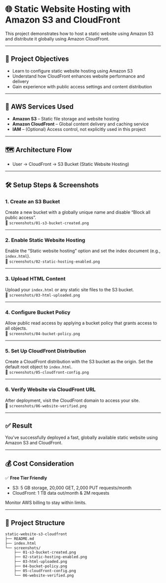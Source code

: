# 🌐 Static Website Hosting with Amazon S3 and CloudFront

This project demonstrates how to host a static website using Amazon S3 and distribute it globally using Amazon CloudFront.

---

## 🎯 Project Objectives

- Learn to configure static website hosting using Amazon S3
- Understand how CloudFront enhances website performance and delivery
- Gain experience with public access settings and content distribution

---

## 🧰 AWS Services Used

- **Amazon S3** – Static file storage and website hosting
- **Amazon CloudFront** – Global content delivery and caching service
- **IAM** – (Optional) Access control, not explicitly used in this project

---

## 🗺️ Architecture Flow

- User → CloudFront → S3 Bucket (Static Website Hosting)

---

## 🛠️ Setup Steps & Screenshots

### 1. Create an S3 Bucket  
Create a new bucket with a globally unique name and disable “Block all public access”.  
📸 `screenshots/01-s3-bucket-created.png`

---

### 2. Enable Static Website Hosting  
Enable the “Static website hosting” option and set the index document (e.g., `index.html`).  
📸 `screenshots/02-static-hosting-enabled.png`

---

### 3. Upload HTML Content  
Upload your `index.html` or any static site files to the S3 bucket.  
📸 `screenshots/03-html-uploaded.png`

---

### 4. Configure Bucket Policy  
Allow public read access by applying a bucket policy that grants access to all objects.  
📸 `screenshots/04-bucket-policy.png`

---

### 5. Set Up CloudFront Distribution  
Create a CloudFront distribution with the S3 bucket as the origin. Set the default root object to `index.html`.  
📸 `screenshots/05-cloudfront-config.png`

---

### 6. Verify Website via CloudFront URL  
After deployment, visit the CloudFront domain to access your site.  
📸 `screenshots/06-website-verified.png`

---

## ✅ Result

You’ve successfully deployed a fast, globally available static website using Amazon S3 and CloudFront.

---

## 💰 Cost Consideration

✅ **Free Tier Friendly**  
- S3: 5 GB storage, 20,000 GET, 2,000 PUT requests/month  
- CloudFront: 1 TB data out/month & 2M requests  

Monitor AWS billing to stay within limits.

---

## 📁 Project Structure

```bash
static-website-s3-cloudfront
├── README.md
├── index.html
└── screenshots/
    ├── 01-s3-bucket-created.png
    ├── 02-static-hosting-enabled.png
    ├── 03-html-uploaded.png
    ├── 04-bucket-policy.png
    ├── 05-cloudfront-config.png
    └── 06-website-verified.png
```
